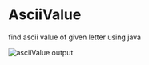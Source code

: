# AsciiValue
find ascii value of given letter using java

![asciiValue output](https://user-images.githubusercontent.com/75573132/117570924-0f45ca80-b0ea-11eb-9551-e2d117bf790b.JPG)
